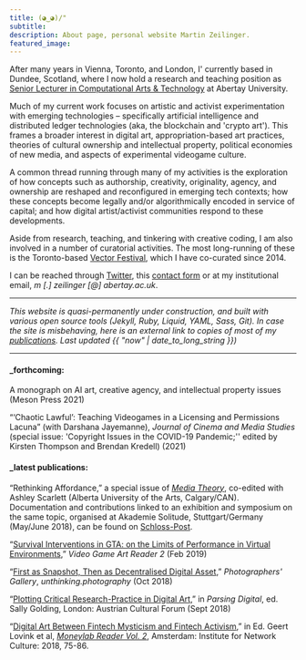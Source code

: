 ```yaml
---
title: (◕‿◕)/"
subtitle:
description: About page, personal website Martin Zeilinger.
featured_image:
---
```

After many years in Vienna, Toronto, and London, I' currently based in Dundee, Scotland, where I now hold a research and teaching position as [Senior Lecturer in Computational Arts & Technology](https://rke.abertay.ac.uk/en/persons/martin-zeilinger) at Abertay University.

Much of my current work focuses on artistic and activist experimentation with emerging technologies – specifically artificial intelligence and distributed ledger technologies (aka, the blockchain and 'crypto art'). This frames a broader interest in digital art, appropriation-based art practices, theories of cultural ownership and intellectual property, political economies of new media, and aspects of experimental videogame culture.

A common thread running through many of my activities is the exploration of how concepts such as authorship, creativity, originality, agency, and ownership are reshaped and reconfigured in emerging tech contexts; how these concepts become legally and/or algorithmically encoded in service of capital; and how digital artist/activist communities respond to these developments.

Aside from research, teaching, and tinkering with creative coding, I am also involved in a number of curatorial activities. The most long-running of these is the Toronto-based [Vector Festival](http://vectorfestival.org/), which I have co-curated since 2014.

I can be reached through [Twitter](https://twitter.com/mrtnzlngr), this [contact form](/contact) or at my institutional email, _m [.] zeilinger [@] abertay.ac.uk_.

---

_This website is quasi-permanently under construction, and built with various open source tools (Jekyll, Ruby, Liquid, YAML, Sass, Git). In case the site is misbehaving, here is an external link to copies of most of my [publications](https://anglia.academia.edu/MZ). Last updated {{ "now" | date_to_long_string }})_

---

#### \_forthcoming:

A monograph on AI art, creative agency, and intellectual property issues (Meson Press 2021)

“‘Chaotic Lawful’: Teaching Videogames in a Licensing and Permissions Lacuna” (with Darshana Jayemanne), _Journal of Cinema and Media Studies_ (special issue: 'Copyright Issues in the COVID-19 Pandemic;'' edited by Kirsten Thompson and Brendan Kredell) (2021)


#### \_latest publications:

“Rethinking Affordance,” a special issue of [_Media Theory_](http://journalcontent.mediatheoryjournal.org/index.php/mt/issue/view/4), co-edited with Ashley Scarlett (Alberta University of the Arts, Calgary/CAN). Documentation and contributions linked to an exhibition and symposium on the same topic, organised at Akademie Solitude, Stuttgart/Germany (May/June 2018), can be found on [Schloss-Post][1].

[1]: https:schloss-post.com

“[Survival Interventions in GTA: on the Limits of Performance in Virtual Environments](/blog/survival-interventions-in-gta.html),” _Video Game Art Reader 2_ (Feb 2019)

“[First as Snapshot, Then as Decentralised Digital Asset](/blog/first-as-snapshot-then-as-decentralised-digital-asset.html),” _Photographers' Gallery_, _unthinking.photography_ (Oct 2018)

“[Plotting Critical Research-Practice in Digital Art](/blog/plotting-critical-researchpractice-in-digital-art.html),” in _Parsing Digital_, ed. Sally Golding, London: Austrian Cultural Forum (Sept 2018)

“[Digital Art Between Fintech Mysticism and Fintech Activism](/blog/algomysticism-and-fintech-activism.html),” in Ed. Geert Lovink et al, [_Moneylab Reader Vol. 2_][4], Amsterdam: Institute for Network Culture: 2018, 75-86.

[2]:https://unthinking.photography/articles/first-as-snapshot-then-as-decentralised-digital-asset
[3]:https://www.videogameartgallery.com/vga-reader
[4]:http://networkcultures.org/blog/publication/moneylab-reader-2-overcoming-the-hype/
